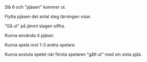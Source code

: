 Slå 6 och "pjäsen" kommer ut.

Flytta pjäsen det antal steg tärningen visar.

"Gå ut" på jämnt slagen siffra.

Kunna använda 4 pjäser.

Kunna spela mot 1-3 andra spelare.

Kunna avsluta spelet när första spelaren "gått ut" med sin sista pjäs.
